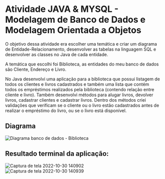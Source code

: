 ﻿# Atividade JAVA & MYSQL - Modelagem de Banco de Dados e Modelagem Orientada a Objetos
 
 O objetivo dessa atividade era escolher uma temática e criar um diagrama de Entidade-Relacionamento, desenvolver as tabelas na linguagem SQL e desenvolver as classes no Java de cada entidade.

A temática que escolhi foi Biblioteca, as entidades do meu banco de dados são Cliente, Endereço e Livro.

No Java desenvolvi uma aplicação para a biblioteca que possui listagem de todos os clientes e livros cadastrados e também uma lista que contém todos os empréstimos realizados pela biblioteca (contendo relação entre cliente e livro). Também desenvolvi métodos para alugar livros, devolver livros, cadastrar clientes e cadastrar livros. Dentro dos métodos criei validações que verificam se o cliente ou o livro estão cadastrados antes de realizar o empréstimo do livro, ou se o livro está disponível.

## Diagrama

![Diagrama banco de dados - Biblioteca](https://user-images.githubusercontent.com/99519903/198891635-011bae72-366b-4f61-81d3-9744c4135415.png)

## Resultado terminal da aplicação:

![Captura de tela 2022-10-30 140902](https://user-images.githubusercontent.com/99519903/198892120-462669c4-de12-4662-95aa-64759c6bc635.jpg)
![Captura de tela 2022-10-30 140939](https://user-images.githubusercontent.com/99519903/198892123-88a3f32e-d031-4e24-8d87-6a83fea6685d.jpg)


